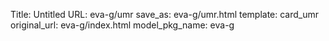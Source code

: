 Title: Untitled
URL: eva-g/umr
save_as: eva-g/umr.html
template: card_umr
original_url: eva-g/index.html
model_pkg_name: eva-g

